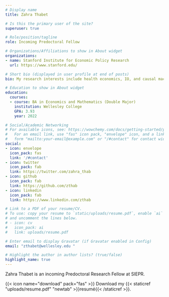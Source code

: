 ```yaml
---
# Display name
title: Zahra Thabet

# Is this the primary user of the site?
superuser: true

# Role/position/tagline
role: Incoming Predoctoral Fellow

# Organizations/Affiliations to show in About widget
organizations:
- name: Stanford Institute for Economic Policy Research
  url: https://www.stanford.edu/

# Short bio (displayed in user profile at end of posts)
bio: My research interests include health economics, IO, and causal machine learning.

# Education to show in About widget
education:
  courses:
  - course: BA in Economics and Mathematics (Double Major)
    institution: Wellesley College
    GPA: 3.93
    year: 2022

# Social/Academic Networking
# For available icons, see: https://wowchemy.com/docs/getting-started/page-builder/#icons
#   For an email link, use "fas" icon pack, "envelope" icon, and a link in the
#   form "mailto:your-email@example.com" or "/#contact" for contact widget.
social:
- icon: envelope
  icon_pack: fas
  link: '/#contact'
- icon: twitter
  icon_pack: fab
  link: https://twitter.com/zahra_thab
- icon: github
  icon_pack: fab
  link: https://github.com/zthab
- icon: linkedin
  icon_pack: fab
  link: https://www.linkedin.com/zthab

# Link to a PDF of your resume/CV.
# To use: copy your resume to `static/uploads/resume.pdf`, enable `ai` icons in `params.toml`, 
# and uncomment the lines below.
# - icon: cv
#   icon_pack: ai
#   link: uploads/resume.pdf

# Enter email to display Gravatar (if Gravatar enabled in Config)
email: "zthabet@wellesley.edu "

# Highlight the author in author lists? (true/false)
highlight_name: true
---
```


Zahra Thabet is an incoming Predoctoral Research Fellow at SIEPR.

{{< icon name="download" pack="fas" >}} Download my {{< staticref "uploads/resume.pdf" "newtab" >}}resumé{{< /staticref >}}.

